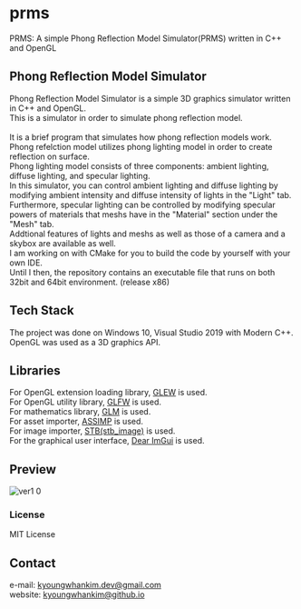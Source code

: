 # prms
PRMS: A simple Phong Reflection Model Simulator(PRMS) written in C++ and OpenGL

## Phong Reflection Model Simulator
Phong Reflection Model Simulator is a simple 3D graphics simulator written in C++ and OpenGL.<br>
This is a simulator in order to simulate phong reflection model.<br>
<br>
It is a brief program that simulates how phong reflection models work.<br>
Phong refelction model utilizes phong lighting model in order to create reflection on surface.<br>
Phong lighting model consists of three components: ambient lighting, diffuse lighting, and specular lighting.<br>
In this simulator, you can control ambient lighting and diffuse lighting by modifying ambient intensity and diffuse intensity of lights in the \"Light\" tab.<br>
Furthermore, specular lighting can be controlled by modifying specular powers of materials that meshs have in the \"Material\" section under the \"Mesh\" tab.<br>
Addtional features of lights and meshs as well as those of a camera and a skybox are available as well.<br>
I am working on with CMake for you to build the code by yourself with your own IDE.  
Until I then, the repository contains an executable file that runs on both 32bit and 64bit environment. (release x86)

## Tech Stack
The project was done on Windows 10, Visual Studio 2019 with Modern C++. OpenGL was used as a 3D graphics API.<br>

## Libraries
For OpenGL extension loading library, [GLEW](http://glew.sourceforge.net/) is used.<br>
For OpenGL utility library, [GLFW](https://www.glfw.org/) is used.<br>
For mathematics library, [GLM](https://github.com/g-truc/glm) is used.<br>
For asset importer, [ASSIMP](https://github.com/assimp/assimp) is used.<br>
For image importer, [STB(stb_image)](https://github.com/nothings/stb/blob/master/stb_image.h) is used.<br>
For the graphical user interface, [Dear ImGui](https://github.com/ocornut/imgui) is used.<br>

## Preview
![ver1 0](https://user-images.githubusercontent.com/60923302/111743121-9043cb00-88cc-11eb-82d6-4ae34674bc62.png)

### License
MIT License

## Contact 
e-mail: kyoungwhankim.dev@gmail.com  
website: kyoungwhankim@github.io
